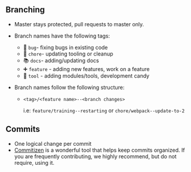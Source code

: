 ## Branching

- Master stays protected, pull requests to master only.


- Branch names have the following tags:
    - 🐛 `bug`- fixing bugs in existing code
    - 👖 `chore`- updating tooling or cleanup
    - 📚 `docs`- adding/updating docs
    - ➕ `feature` - adding new features, work on a feature
    - 🔧 `tool` - adding modules/tools, development candy


- Branch names follow the following structure:
     - `<tag>/<feature name>--<branch changes>`

        i.e: `feature/training--restarting` or `chore/webpack--update-to-2`

## Commits

- One logical change per commit
- [Commitizen](https://github.com/commitizen/cz-cli) is a wonderful tool that helps keep commits organized. If you are frequently contributing, we highly recommend, but do not require, using it. 
